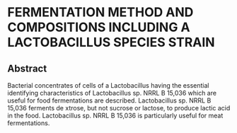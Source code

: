 # FERMENTATION METHOD AND COMPOSITIONS INCLUDING A LACTOBACILLUS SPECIES STRAIN

## Abstract
Bacterial concentrates of cells of a Lactobacillus having the essential identifying characteristics of Lactobacillus sp. NRRL B 15,036 which are useful for food fermentations are described. Lactobacillus sp. NRRL B 15,036 ferments de xtrose, but not sucrose or lactose, to produce lactic acid in the food. Lactobacillus sp. NRRL B 15,036 is particularly useful for meat fermentations.